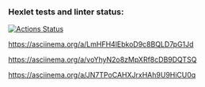 ### Hexlet tests and linter status:

[![Actions Status](https://github.com/Ruligun/js-starter-project-44/workflows/hexlet-check/badge.svg)](https://github.com/Ruligun/js-starter-project-44/actions)

https://asciinema.org/a/LmHFH4lEbkoD9c8BQLD7pG1Jd

https://asciinema.org/a/voYhyN2o8zMpXRf8cDB9DQTSQ

https://asciinema.org/a/JN7TPoCAHXJrxHAh9U9HiCU0q
